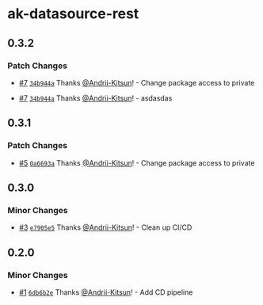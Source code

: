 # ak-datasource-rest

## 0.3.2

### Patch Changes

- [#7](https://github.com/Andrii-Kitsun/ak-datasource-rest/pull/7) [`34b944a`](https://github.com/Andrii-Kitsun/ak-datasource-rest/commit/34b944aa6e364eeec4192a458de2725a3d3214d5) Thanks [@Andrii-Kitsun](https://github.com/Andrii-Kitsun)! - Change package access to private

- [#7](https://github.com/Andrii-Kitsun/ak-datasource-rest/pull/7) [`34b944a`](https://github.com/Andrii-Kitsun/ak-datasource-rest/commit/34b944aa6e364eeec4192a458de2725a3d3214d5) Thanks [@Andrii-Kitsun](https://github.com/Andrii-Kitsun)! - asdasdas

## 0.3.1

### Patch Changes

- [#5](https://github.com/Andrii-Kitsun/ak-datasource-rest/pull/5) [`0a6693a`](https://github.com/Andrii-Kitsun/ak-datasource-rest/commit/0a6693a38e2773fc8f0a2995ab6d3694eea53838) Thanks [@Andrii-Kitsun](https://github.com/Andrii-Kitsun)! - Change package access to private

## 0.3.0

### Minor Changes

- [#3](https://github.com/Andrii-Kitsun/ak-datasource-rest/pull/3) [`e7905e5`](https://github.com/Andrii-Kitsun/ak-datasource-rest/commit/e7905e58f74c6356d156de88a708cce35c866fd1) Thanks [@Andrii-Kitsun](https://github.com/Andrii-Kitsun)! - Clean up CI/CD

## 0.2.0

### Minor Changes

- [#1](https://github.com/Andrii-Kitsun/ak-datasource-rest/pull/1) [`6db6b2e`](https://github.com/Andrii-Kitsun/ak-datasource-rest/commit/6db6b2ee4b972bd932bf2382dfdb86b4204aca18) Thanks [@Andrii-Kitsun](https://github.com/Andrii-Kitsun)! - Add CD pipeline
